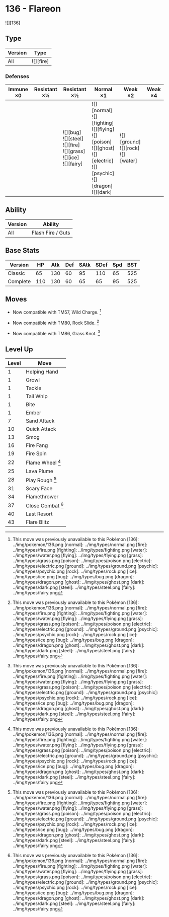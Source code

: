 # 136 - Flareon
![][136]

## Type

Version | Type
---     | ---
All     | ![][fire]

### Defenses

Immune ×0 | Resistant ×¼ | Resistant ×½                                                                    | Normal ×1                                                                                                                                 | Weak ×2                                    | Weak ×4
---       | ---          | ---                                                                             | ---                                                                                                                                       | ---                                        | ---
&nbsp;    | &nbsp;       | ![][bug]<br>![][steel]<br>![][fire]<br>![][grass]<br>![][ice]<br>![][fairy]<br> | ![][normal]<br>![][fighting]<br>![][flying]<br>![][poison]<br>![][ghost]<br>![][electric]<br>![][psychic]<br>![][dragon]<br>![][dark]<br> | ![][ground]<br>![][rock]<br>![][water]<br> | &nbsp;

## Ability

Version | Ability
---     | ---
All     | Flash Fire / Guts

## Base Stats

Version  | HP  | Atk | Def | SAtk | SDef | Spd | BST
---      | --- | --- | --- | ---  | ---  | --- | ---
Classic  | 65  | 130 | 60  | 95   | 110  | 65  | 525
Complete | 110 | 130 | 60  | 65   | 65   | 95  | 525

## Moves

 - Now compatible with TM57, Wild Charge. [^1]

 - Now compatible with TM80, Rock Slide. [^1]

 - Now compatible with TM86, Grass Knot. [^1]

## Level Up

Level | Move
---   | ---
1     | Helping Hand
1     | Growl
1     | Tackle
1     | Tail Whip
1     | Bite
1     | Ember
7     | Sand Attack
10    | Quick Attack
13    | Smog
16    | Fire Fang
19    | Fire Spin
22    | Flame Wheel [^1]
25    | Lava Plume
28    | Play Rough [^1]
31    | Scary Face
34    | Flamethrower
37    | Close Combat [^1]
40    | Last Resort
43    | Flare Blitz

[^1]: This move was previously unavailable to this Pokémon
[136]: ../img/pokemon/136.png
[normal]: ../img/types/normal.png
[fire]: ../img/types/fire.png
[fighting]: ../img/types/fighting.png
[water]: ../img/types/water.png
[flying]: ../img/types/flying.png
[grass]: ../img/types/grass.png
[poison]: ../img/types/poison.png
[electric]: ../img/types/electric.png
[ground]: ../img/types/ground.png
[psychic]: ../img/types/psychic.png
[rock]: ../img/types/rock.png
[ice]: ../img/types/ice.png
[bug]: ../img/types/bug.png
[dragon]: ../img/types/dragon.png
[ghost]: ../img/types/ghost.png
[dark]: ../img/types/dark.png
[steel]: ../img/types/steel.png
[fairy]: ../img/types/fairy.png
